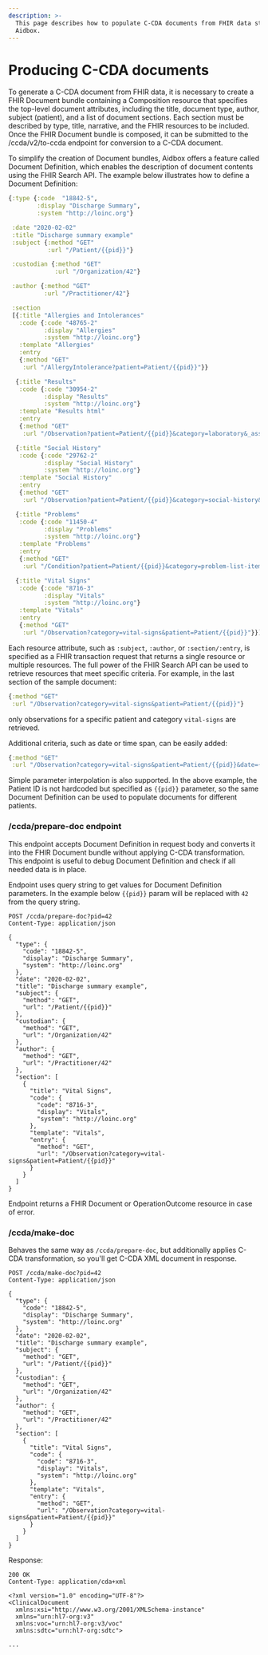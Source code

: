 ```yaml
---
description: >-
  This page describes how to populate C-CDA documents from FHIR data stored in
  Aidbox.
---
```


# Producing C-CDA documents

To generate a C-CDA document from FHIR data, it is necessary to create a FHIR Document bundle containing a Composition resource that specifies the top-level document attributes, including the title, document type, author, subject (patient), and a list of document sections. Each section must be described by type, title, narrative, and the FHIR resources to be included. Once the FHIR Document bundle is composed, it can be submitted to the /ccda/v2/to-ccda endpoint for conversion to a C-CDA document.

To simplify the creation of Document bundles, Aidbox offers a feature called Document Definition, which enables the description of document contents using the FHIR Search API. The example below illustrates how to define a Document Definition:

```clojure
{:type {:code  "18842-5",
        :display "Discharge Summary",
        :system "http://loinc.org"}

 :date "2020-02-02"
 :title "Discharge summary example"
 :subject {:method "GET"
           :url "/Patient/{{pid}}"}

 :custodian {:method "GET"
             :url "/Organization/42"}

 :author {:method "GET"
          :url "/Practitioner/42"}

 :section
 [{:title "Allergies and Intolerances"
   :code {:code "48765-2"
          :display "Allergies"
          :system "http://loinc.org"}
   :template "Allergies"
   :entry
   {:method "GET"
    :url "/AllergyIntolerance?patient=Patient/{{pid}}"}}

  {:title "Results"
   :code {:code "30954-2"
          :display "Results"
          :system "http://loinc.org"}
   :template "Results html"
   :entry
   {:method "GET"
    :url "/Observation?patient=Patient/{{pid}}&category=laboratory&_assoc=hasMember"}}

  {:title "Social History"
   :code {:code "29762-2"
          :display "Social History"
          :system "http://loinc.org"}
   :template "Social History"
   :entry
   {:method "GET"
    :url "/Observation?patient=Patient/{{pid}}&category=social-history&_assoc=hasMember"}}

  {:title "Problems"
   :code {:code "11450-4"
          :display "Problems"
          :system "http://loinc.org"}
   :template "Problems"
   :entry
   {:method "GET"
    :url "/Condition?patient=Patient/{{pid}}&category=problem-list-item"}}

  {:title "Vital Signs"
   :code {:code "8716-3"
          :display "Vitals"
          :system "http://loinc.org"}
   :template "Vitals"
   :entry
   {:method "GET"
    :url "/Observation?category=vital-signs&patient=Patient/{{pid}}"}}]}
```

Each resource attribute, such as `:subject`, `:author`, or `:section/:entry`, is specified as a FHIR transaction request that returns a single resource or multiple resources. The full power of the FHIR Search API can be used to retrieve resources that meet specific criteria. For example, in the last section of the sample document:

```clojure
{:method "GET"
 :url "/Observation?category=vital-signs&patient=Patient/{{pid}}"}
```

only observations for a specific patient and category `vital-signs` are retrieved.&#x20;

Additional criteria, such as date or time span, can be easily added:

```clojure
{:method "GET"
 :url "/Observation?category=vital-signs&patient=Patient/{{pid}}&date={{start-date}}&date={{end-date}}"}
```

Simple parameter interpolation is also supported. In the above example, the Patient ID is not hardcoded but specified as `{{pid}}` parameter, so the same Document Definition can be used to populate documents for different patients.

### /ccda/prepare-doc endpoint

This endpoint accepts Document Definition in request body and converts it into the FHIR Document bundle without applying C-CDA transformation. This endpoint is useful to debug Document Definition and check if all needed data is in place.

Endpoint uses query string to get values for Document Definition parameters. In the example below `{{pid}}` param will be replaced with `42` from the query string.

```http
POST /ccda/prepare-doc?pid=42
Content-Type: application/json

{
  "type": {
    "code": "18842-5",
    "display": "Discharge Summary",
    "system": "http://loinc.org"
  },
  "date": "2020-02-02",
  "title": "Discharge summary example",
  "subject": {
    "method": "GET",
    "url": "/Patient/{{pid}}"
  },
  "custodian": {
    "method": "GET",
    "url": "/Organization/42"
  },
  "author": {
    "method": "GET",
    "url": "/Practitioner/42"
  },
  "section": [
    {
      "title": "Vital Signs",
      "code": {
        "code": "8716-3",
        "display": "Vitals",
        "system": "http://loinc.org"
      },
      "template": "Vitals",
      "entry": {
        "method": "GET",
        "url": "/Observation?category=vital-signs&patient=Patient/{{pid}}"
      }
    }
  ]
}
```

Endpoint returns a FHIR Document or OperationOutcome resource in case of error.

### /ccda/make-doc

Behaves the same way as `/ccda/prepare-doc`, but additionally applies C-CDA transformation, so you'll get C-CDA XML document in response.

```http
POST /ccda/make-doc?pid=42
Content-Type: application/json

{
  "type": {
    "code": "18842-5",
    "display": "Discharge Summary",
    "system": "http://loinc.org"
  },
  "date": "2020-02-02",
  "title": "Discharge summary example",
  "subject": {
    "method": "GET",
    "url": "/Patient/{{pid}}"
  },
  "custodian": {
    "method": "GET",
    "url": "/Organization/42"
  },
  "author": {
    "method": "GET",
    "url": "/Practitioner/42"
  },
  "section": [
    {
      "title": "Vital Signs",
      "code": {
        "code": "8716-3",
        "display": "Vitals",
        "system": "http://loinc.org"
      },
      "template": "Vitals",
      "entry": {
        "method": "GET",
        "url": "/Observation?category=vital-signs&patient=Patient/{{pid}}"
      }
    }
  ]
}
```

Response:

```http
200 OK
Content-Type: application/cda+xml

<?xml version="1.0" encoding="UTF-8"?>
<ClinicalDocument 
  xmlns:xsi="http://www.w3.org/2001/XMLSchema-instance"  
  xmlns="urn:hl7-org:v3"
  xmlns:voc="urn:hl7-org:v3/voc"
  xmlns:sdtc="urn:hl7-org:sdtc">
  
...
```
